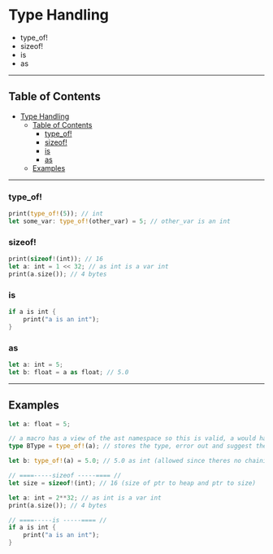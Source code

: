 # Type Handling
- type_of!
- sizeof!
- is
- as
<!-- TODO: is_base for base classes -->
---

## Table of Contents
- [Type Handling](#type-handling)
  - [Table of Contents](#table-of-contents)
    - [type\_of!](#type_of)
    - [sizeof!](#sizeof)
    - [is](#is)
    - [as](#as)
  - [Examples](#examples)
    
---

### type_of!
```rs
print(type_of!(5)); // int
let some_var: type_of!(other_var) = 5; // other_var is an int
```

### sizeof!
```rs
print(sizeof!(int)); // 16
let a: int = 1 << 32; // as int is a var int
print(a.size()); // 4 bytes
```

### is
```rs
if a is int {
    print("a is an int");
}
```

### as
```rs
let a: int = 5;
let b: float = a as float; // 5.0
```

---

## Examples
```rs
let a: float = 5;

// a macro has a view of the ast namespace so this is valid, a would have to be defined
type BType = type_of!(a); // stores the type, error out and suggest the type alias keyword to stop chaining

let b: type_of!(a) = 5.0; // 5.0 as int (allowed since theres no chaining)

// ====-----sizeof -----==== //
let size = sizeof!(int); // 16 (size of ptr to heap and ptr to size)

let a: int = 2**32; // as int is a var int
print(a.size()); // 4 bytes

// ====-----is -----==== //
if a is int {
    print("a is an int");
}
```
